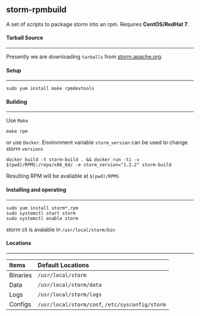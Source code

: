storm-rpmbuild
---------
A set of scripts to package storm into an rpm.
Requires **CentOS/RedHat 7**.

#### Tarball Source
-----
Presently we are downloading `tarballs` from [storm.apache.org](http://storm.apache.org/).

#### Setup
-----
    sudo yum install make rpmdevtools

#### Building
--------
Use `Make`

    make rpm

or use `Docker`. Environment variable `storm_version` can be used to change storm `versions`

    docker build -t storm-build . && docker run -ti -v $(pwd)/RPMS:/repo/x86_64/ -e storm_version="1.2.2" storm-build


Resulting RPM will be avaliable at `$(pwd)/RPMS`

#### Installing and operating
------------------------
```
sudo yum install storm*.rpm
sudo systemctl start storm
sudo systemctl enable storm
```

storm cli is avaiable in `/usr/local/storm/bin`

#### Locations
-----------------
|Items | Default Locations  |
|:------------- |:-------------|
| Binaries     | `/usr/local/storm` |
| Data      |`/usr/local/storm/data`|
| Logs      | `/usr/local/storm/logs`|
| Configs| `/usr/local/storm/conf`, `/etc/sysconfig/storm`|